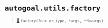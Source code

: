 # `autogoal.utils.factory`

> [📝](https://github.com/autogoal/autogoal/blob/main/autogoal/utils/__init__.py#L163)
> `factory(func_or_type, *args, **kwargs)`


